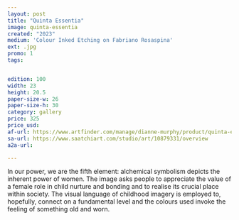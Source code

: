 ```yaml
---
layout: post
title: "Quinta Essentia"
image: quinta-essentia
created: "2023"
medium: 'Colour Inked Etching on Fabriano Rosaspina'
ext: .jpg
promo: 1
tags:


edition: 100
width: 23
height: 20.5
paper-size-w: 26
paper-size-h: 30
category: gallery
price: 325
price_usd: 
af-url: https://www.artfinder.com/manage/dianne-murphy/product/quinta-essentia/
sa-url: https://www.saatchiart.com/studio/art/10879331/overview
a2a-url: 

---
```



In our power, we are the fifth element: alchemical symbolism depicts the inherent power of women. The image asks people to appreciate the value of a female role in child nurture and bonding and to realise its crucial place within society. The visual language of childhood imagery is employed to, hopefully, connect on a fundamental level and the colours used invoke the feeling of something old and worn.